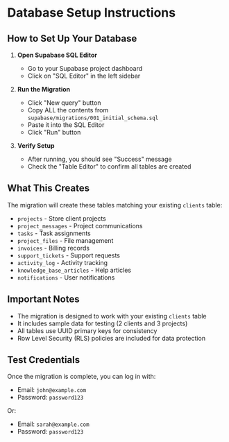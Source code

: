 # Database Setup Instructions

## How to Set Up Your Database

1. **Open Supabase SQL Editor**
   - Go to your Supabase project dashboard
   - Click on "SQL Editor" in the left sidebar

2. **Run the Migration**
   - Click "New query" button
   - Copy ALL the contents from `supabase/migrations/001_initial_schema.sql`
   - Paste it into the SQL Editor
   - Click "Run" button

3. **Verify Setup**
   - After running, you should see "Success" message
   - Check the "Table Editor" to confirm all tables are created

## What This Creates

The migration will create these tables matching your existing `clients` table:
- `projects` - Store client projects
- `project_messages` - Project communications
- `tasks` - Task assignments
- `project_files` - File management
- `invoices` - Billing records
- `support_tickets` - Support requests
- `activity_log` - Activity tracking
- `knowledge_base_articles` - Help articles
- `notifications` - User notifications

## Important Notes

- The migration is designed to work with your existing `clients` table
- It includes sample data for testing (2 clients and 3 projects)
- All tables use UUID primary keys for consistency
- Row Level Security (RLS) policies are included for data protection

## Test Credentials

Once the migration is complete, you can log in with:
- Email: `john@example.com`
- Password: `password123`

Or:
- Email: `sarah@example.com`  
- Password: `password123`
